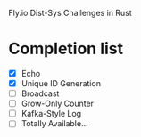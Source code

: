 Fly.io Dist-Sys Challenges in Rust

# Completion list

- [x] Echo
- [x] Unique ID Generation
- [ ] Broadcast
- [ ] Grow-Only Counter
- [ ] Kafka-Style Log
- [ ] Totally Available...
